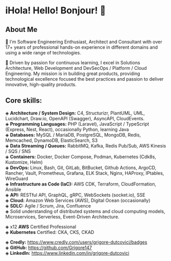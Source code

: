 # iHola! Hello! Bonjour! 👋

## About Me

🎯 I'm Software Engineering Enthusiast, Architect and Consultant with over 17+ years of professional hands-on experience in different domains and using a wide range of technologies.

🚀 Driven by passion for continuous learning, I excel in Solutions Architecture, Web Development and DevSecOps / Platform / Cloud Engineering. My mission is in building great products, providing technological excellence focused the best practices and passion to deliver innovative, high-quality products.

## Core skills:
◈ **Architecture / System Design:** C4, Structurizr, PlantUML, UML, Lucidchart, Draw.io, OpenAPI (Swagger), AsyncAPI, CloudEvents.  
◈ **Programming Languages:** PHP (Laravel), JavaScript / TypeScript (Express, Nest, React), occasionally Python, learning Java  
◈ **Databases:** MySQL / MariaDB, PostgreSQL, MongoDB, Redis, Memcached, DynamoDB, ElasticSearch, S3  
◈ **Data Streaming / Queues:** RabbitMQ, Kafka, Redis Pub/Sub, AWS Kinesis / SQS / SNS  
◈ **Containers:** Docker, Docker Compose, Podman, Kubernetes (Cdk8s, Kustomize, Helm)  
◈ **DevOps:** Linux, Bash, Git, GitLab, BitBucket, Github Actions, ArgoCD, Rancher, Vault, Prometheus, Grafana, ELK Stack, Nginx, HAProxy, IPtables, WireGuard  
◈ **Infrastructure as Code (IaC):** AWS CDK, Terraform, CloudFormation, Ansible  
◈ **API:** RESTful API, GraphQL, gRPC, WebSockets (socket.io), SSE  
◈ **Cloud:** Amazon Web Services (AWS), Digital Ocean (occasionally)  
◈ **SDLC:** Agile / Scrum, Jira, Confluence  
◈ Solid understanding of distributed systems and cloud computing models, Microservices, Serverless, Event-Driven Architecture.  
  
◈ x12 **AWS** Certified Professional  
◈ **Kubernetes** Certified: CKA, CKS, CKAD  
  
◈ **Credly:** https://www.credly.com/users/grigore-dutcovici/badges  
◈ **GitHub:** https://github.com/Grigore147  
◈ **LinkedIn:** https://www.linkedin.com/in/grigore-dutcovici  
